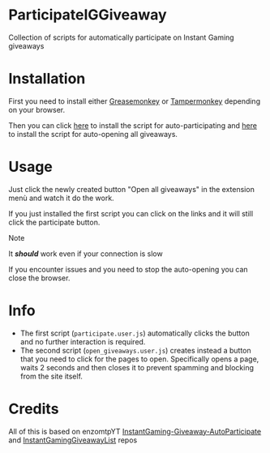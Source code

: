 # ParticipateIGGiveaway

Collection of scripts for automatically participate on Instant Gaming giveaways

# Installation

First you need to install either [Greasemonkey](http://www.greasespot.net/) or [Tampermonkey](https://tampermonkey.net/) depending on your browser.

Then you can click [here](https://github.com/gabrielemercolino/ParticipateIGGiveaway/raw/main/participate.user.js) to install the script for auto-participating and [here](https://github.com/gabrielemercolino/ParticipateIGGiveaway/raw/main/open_giveaways.user.js) to install the script for auto-opening all giveaways.

# Usage

Just click the newly created button "Open all giveaways" in the extension menù and watch it do the work.

If you just installed the first script you can click on the links and it will still click the participate button.

> [!note]
> It ***should*** work even if your connection is slow
> 
> If you encounter issues and you need to stop the auto-opening you can close the browser.

# Info

- The first script (`participate.user.js`) automatically clicks the button and no further interaction is required.
- The second script (`open_giveaways.user.js`) creates instead a button that you need to click for the pages to open. Specifically opens a page, waits 2 seconds and then closes it to prevent spamming and blocking from the site itself.

# Credits

All of this is based on enzomtpYT [InstantGaming-Giveaway-AutoParticipate](https://github.com/enzomtpYT/InstantGaming-Giveaway-AutoParticipate) and [InstantGamingGiveawayList](https://github.com/enzomtpYT/InstantGamingGiveawayList) repos
